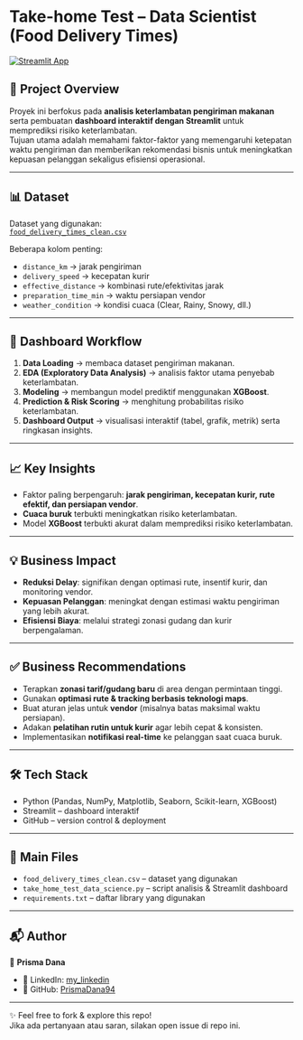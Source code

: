 # Take-home Test – Data Scientist (Food Delivery Times)

[![Streamlit App](https://img.shields.io/badge/Streamlit-Live%20Demo-brightgreen)](https://take-home-test-data-scientist.streamlit.app/)

## 📌 Project Overview

Proyek ini berfokus pada **analisis keterlambatan pengiriman makanan** serta pembuatan **dashboard interaktif dengan Streamlit** untuk memprediksi risiko keterlambatan.  
Tujuan utama adalah memahami faktor-faktor yang memengaruhi ketepatan waktu pengiriman dan memberikan rekomendasi bisnis untuk meningkatkan kepuasan pelanggan sekaligus efisiensi operasional.

---

## 📊 Dataset
Dataset yang digunakan:  
[`food_delivery_times_clean.csv`](./food_delivery_times_clean.csv)

Beberapa kolom penting:
- `distance_km` → jarak pengiriman  
- `delivery_speed` → kecepatan kurir  
- `effective_distance` → kombinasi rute/efektivitas jarak  
- `preparation_time_min` → waktu persiapan vendor  
- `weather_condition` → kondisi cuaca (Clear, Rainy, Snowy, dll.)  

---

## 🚀 Dashboard Workflow
1. **Data Loading** → membaca dataset pengiriman makanan.  
2. **EDA (Exploratory Data Analysis)** → analisis faktor utama penyebab keterlambatan.  
3. **Modeling** → membangun model prediktif menggunakan **XGBoost**.  
4. **Prediction & Risk Scoring** → menghitung probabilitas risiko keterlambatan.  
5. **Dashboard Output** → visualisasi interaktif (tabel, grafik, metrik) serta ringkasan insights.  

---

## 📈 Key Insights
- Faktor paling berpengaruh: **jarak pengiriman, kecepatan kurir, rute efektif, dan persiapan vendor**.  
- **Cuaca buruk** terbukti meningkatkan risiko keterlambatan.  
- Model **XGBoost** terbukti akurat dalam memprediksi risiko keterlambatan.  

---

## 💡 Business Impact
- **Reduksi Delay**: signifikan dengan optimasi rute, insentif kurir, dan monitoring vendor.  
- **Kepuasan Pelanggan**: meningkat dengan estimasi waktu pengiriman yang lebih akurat.  
- **Efisiensi Biaya**: melalui strategi zonasi gudang dan kurir berpengalaman.  

---

## ✅ Business Recommendations
- Terapkan **zonasi tarif/gudang baru** di area dengan permintaan tinggi.  
- Gunakan **optimasi rute & tracking berbasis teknologi maps**.  
- Buat aturan jelas untuk **vendor** (misalnya batas maksimal waktu persiapan).  
- Adakan **pelatihan rutin untuk kurir** agar lebih cepat & konsisten.  
- Implementasikan **notifikasi real-time** ke pelanggan saat cuaca buruk.  

---

## 🛠️ Tech Stack
- Python (Pandas, NumPy, Matplotlib, Seaborn, Scikit-learn, XGBoost)  
- Streamlit – dashboard interaktif  
- GitHub – version control & deployment  

---

## 📂 Main Files
- `food_delivery_times_clean.csv` – dataset yang digunakan  
- `take_home_test_data_science.py` – script analisis & Streamlit dashboard  
- `requirements.txt` – daftar library yang digunakan  

---

## 📬 Author
👤 **Prisma Dana**  
- 💼 LinkedIn: [my_linkedin](https://www.linkedin.com/in/prisma-dana/)  
- 🐙 GitHub: [PrismaDana94](https://github.com/PrismaDana94)

---

✨ Feel free to fork & explore this repo!  
Jika ada pertanyaan atau saran, silakan open issue di repo ini.  
